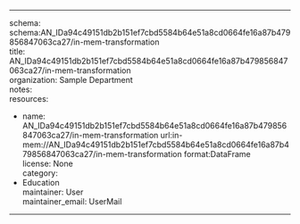 


---  
schema: schema:AN_IDa94c49151db2b151ef7cbd5584b64e51a8cd0664fe16a87b479856847063ca27/in-mem-transformation  
title: AN_IDa94c49151db2b151ef7cbd5584b64e51a8cd0664fe16a87b479856847063ca27/in-mem-transformation  
organization: Sample Department  
notes:   
resources:  
- name: AN_IDa94c49151db2b151ef7cbd5584b64e51a8cd0664fe16a87b479856847063ca27/in-mem-transformation 
 url:in-mem://AN_IDa94c49151db2b151ef7cbd5584b64e51a8cd0664fe16a87b479856847063ca27/in-mem-transformation 
 format:DataFrame  
license: None  
category:
 - Education  
maintainer: User  
maintainer_email: UserMail  
---